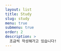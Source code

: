 ```yaml
---
layout: list
title: Study
slug: study
menu: true
submenu: true
order: 2
description: >
  조금씩 작성해가고 있습니다!
---
```

